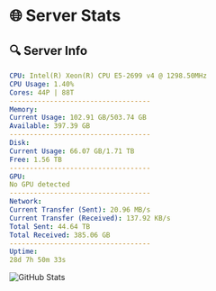 # 🌐 Server Stats
## 🔍 Server Info
```yaml
CPU: Intel(R) Xeon(R) CPU E5-2699 v4 @ 1298.50MHz
CPU Usage: 1.40%
Cores: 44P | 88T
-----------------------------------
Memory:
Current Usage: 102.91 GB/503.74 GB
Available: 397.39 GB
-----------------------------------
Disk:
Current Usage: 66.07 GB/1.71 TB
Free: 1.56 TB
-----------------------------------
GPU:
No GPU detected
-----------------------------------
Network:
Current Transfer (Sent): 20.96 MB/s
Current Transfer (Received): 137.92 KB/s
Total Sent: 44.64 TB
Total Received: 385.06 GB
-----------------------------------
Uptime:
28d 7h 50m 33s
```
![GitHub Stats](https://img.shields.io/badge/Updated-2025-04-05_05:13:22-blue)